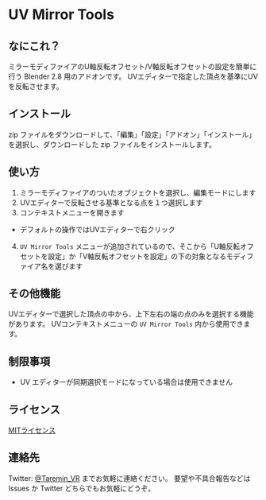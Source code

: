 # UV Mirror Tools

## なにこれ？

ミラーモディファイアのU軸反転オフセット/V軸反転オフセットの設定を簡単に行う Blender 2.8 用のアドオンです。
UVエディターで指定した頂点を基準にUVを反転させます。


## インストール

zip ファイルをダウンロードして、「編集」「設定」「アドオン」「インストール」を選択し、ダウンロードした zip ファイルをインストールします。

## 使い方

1. ミラーモディファイアのついたオブジェクトを選択し、編集モードにします
2. UVエディターで反転させる基準となる点を１つ選択します
3. コンテキストメニューを開きます
  - デフォルトの操作ではUVエディターで右クリック
4. `UV Mirror Tools` メニューが追加されているので、そこから「U軸反転オフセットを設定」か「V軸反転オフセットを設定」の下の対象となるモディファイア名を選びます


## その他機能

UVエディターで選択した頂点の中から、上下左右の端の点のみを選択する機能があります。
UVコンテキストメニューの `UV Mirror Tools` 内から使用できます。


## 制限事項

- UV エディターが同期選択モードになっている場合は使用できません

## ライセンス

[MITライセンス](./LICENSE)

## 連絡先

Twitter: [@Taremin_VR](https://twitter.com/Taremin_VR) までお気軽に連絡ください。
要望や不具合報告などは Issues か Twitter どちらでもお気軽にどうぞ。